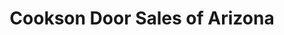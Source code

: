 ---
title: "Cookson Door Sales of Arizona"
url: /tempe/cookson-door-sales-of-arizona/
shop: Türen
---